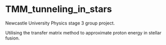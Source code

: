 # TMM_tunneling_in_stars

Newcastle University Physics stage 3 group project.

Utilising the transfer matrix method to approximate proton energy in stellar fusion.
